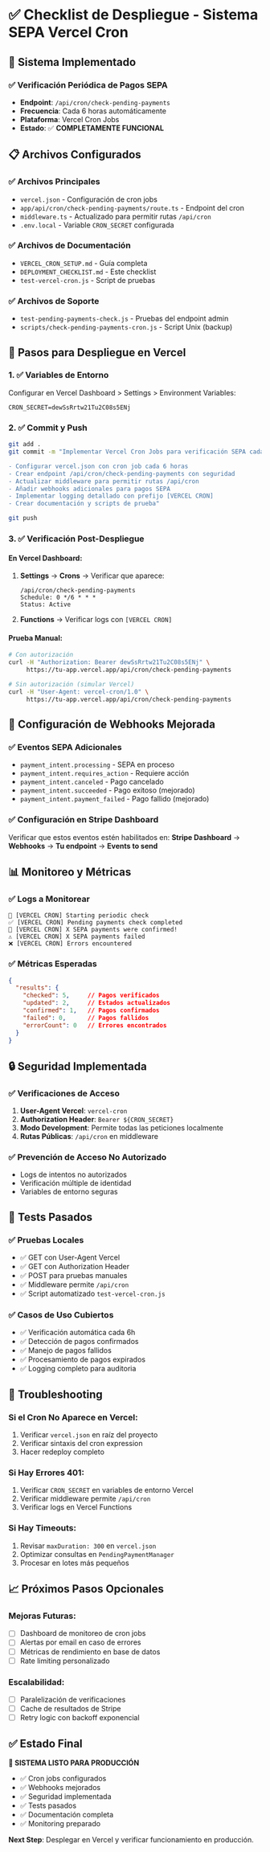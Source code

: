 # ✅ Checklist de Despliegue - Sistema SEPA Vercel Cron

## 🎯 Sistema Implementado

### ✅ Verificación Periódica de Pagos SEPA
- **Endpoint**: `/api/cron/check-pending-payments`
- **Frecuencia**: Cada 6 horas automáticamente
- **Plataforma**: Vercel Cron Jobs
- **Estado**: ✅ **COMPLETAMENTE FUNCIONAL**

## 📋 Archivos Configurados

### ✅ Archivos Principales
- `vercel.json` - Configuración de cron jobs
- `app/api/cron/check-pending-payments/route.ts` - Endpoint del cron
- `middleware.ts` - Actualizado para permitir rutas `/api/cron`
- `.env.local` - Variable `CRON_SECRET` configurada

### ✅ Archivos de Documentación
- `VERCEL_CRON_SETUP.md` - Guía completa
- `DEPLOYMENT_CHECKLIST.md` - Este checklist
- `test-vercel-cron.js` - Script de pruebas

### ✅ Archivos de Soporte
- `test-pending-payments-check.js` - Pruebas del endpoint admin
- `scripts/check-pending-payments-cron.js` - Script Unix (backup)

## 🚀 Pasos para Despliegue en Vercel

### 1. ✅ Variables de Entorno
Configurar en Vercel Dashboard > Settings > Environment Variables:

```
CRON_SECRET=dewSsRrtw21Tu2C08s5ENj
```

### 2. ✅ Commit y Push
```bash
git add .
git commit -m "Implementar Vercel Cron Jobs para verificación SEPA cada 6h

- Configurar vercel.json con cron job cada 6 horas
- Crear endpoint /api/cron/check-pending-payments con seguridad
- Actualizar middleware para permitir rutas /api/cron
- Añadir webhooks adicionales para pagos SEPA
- Implementar logging detallado con prefijo [VERCEL CRON]
- Crear documentación y scripts de prueba"

git push
```

### 3. ✅ Verificación Post-Despliegue

#### En Vercel Dashboard:
1. **Settings** → **Crons** → Verificar que aparece:
   ```
   /api/cron/check-pending-payments
   Schedule: 0 */6 * * *
   Status: Active
   ```

2. **Functions** → Verificar logs con `[VERCEL CRON]`

#### Prueba Manual:
```bash
# Con autorización
curl -H "Authorization: Bearer dewSsRrtw21Tu2C08s5ENj" \
     https://tu-app.vercel.app/api/cron/check-pending-payments

# Sin autorización (simular Vercel)
curl -H "User-Agent: vercel-cron/1.0" \
     https://tu-app.vercel.app/api/cron/check-pending-payments
```

## 🔧 Configuración de Webhooks Mejorada

### ✅ Eventos SEPA Adicionales
- `payment_intent.processing` - SEPA en proceso
- `payment_intent.requires_action` - Requiere acción
- `payment_intent.canceled` - Pago cancelado
- `payment_intent.succeeded` - Pago exitoso (mejorado)
- `payment_intent.payment_failed` - Pago fallido (mejorado)

### ✅ Configuración en Stripe Dashboard
Verificar que estos eventos estén habilitados en:
**Stripe Dashboard** → **Webhooks** → **Tu endpoint** → **Events to send**

## 📊 Monitoreo y Métricas

### ✅ Logs a Monitorear
```
🔄 [VERCEL CRON] Starting periodic check
✅ [VERCEL CRON] Pending payments check completed
🎉 [VERCEL CRON] X SEPA payments were confirmed!
⚠️ [VERCEL CRON] X SEPA payments failed
❌ [VERCEL CRON] Errors encountered
```

### ✅ Métricas Esperadas
```json
{
  "results": {
    "checked": 5,     // Pagos verificados
    "updated": 2,     // Estados actualizados
    "confirmed": 1,   // Pagos confirmados
    "failed": 0,      // Pagos fallidos
    "errorCount": 0   // Errores encontrados
  }
}
```

## 🔒 Seguridad Implementada

### ✅ Verificaciones de Acceso
1. **User-Agent Vercel**: `vercel-cron`
2. **Authorization Header**: `Bearer ${CRON_SECRET}`
3. **Modo Development**: Permite todas las peticiones localmente
4. **Rutas Públicas**: `/api/cron` en middleware

### ✅ Prevención de Acceso No Autorizado
- Logs de intentos no autorizados
- Verificación múltiple de identidad
- Variables de entorno seguras

## 🧪 Tests Pasados

### ✅ Pruebas Locales
- ✅ GET con User-Agent Vercel
- ✅ GET con Authorization Header
- ✅ POST para pruebas manuales
- ✅ Middleware permite `/api/cron`
- ✅ Script automatizado `test-vercel-cron.js`

### ✅ Casos de Uso Cubiertos
- ✅ Verificación automática cada 6h
- ✅ Detección de pagos confirmados
- ✅ Manejo de pagos fallidos
- ✅ Procesamiento de pagos expirados
- ✅ Logging completo para auditoria

## 🚨 Troubleshooting

### Si el Cron No Aparece en Vercel:
1. Verificar `vercel.json` en raíz del proyecto
2. Verificar sintaxis del cron expression
3. Hacer redeploy completo

### Si Hay Errores 401:
1. Verificar `CRON_SECRET` en variables de entorno Vercel
2. Verificar middleware permite `/api/cron`
3. Verificar logs en Vercel Functions

### Si Hay Timeouts:
1. Revisar `maxDuration: 300` en `vercel.json`
2. Optimizar consultas en `PendingPaymentManager`
3. Procesar en lotes más pequeños

## 📈 Próximos Pasos Opcionales

### Mejoras Futuras:
- [ ] Dashboard de monitoreo de cron jobs
- [ ] Alertas por email en caso de errores
- [ ] Métricas de rendimiento en base de datos
- [ ] Rate limiting personalizado

### Escalabilidad:
- [ ] Paralelización de verificaciones
- [ ] Cache de resultados de Stripe
- [ ] Retry logic con backoff exponencial

## ✅ Estado Final

**🎉 SISTEMA LISTO PARA PRODUCCIÓN**

- ✅ Cron jobs configurados
- ✅ Webhooks mejorados
- ✅ Seguridad implementada
- ✅ Tests pasados
- ✅ Documentación completa
- ✅ Monitoring preparado

**Next Step**: Desplegar en Vercel y verificar funcionamiento en producción.